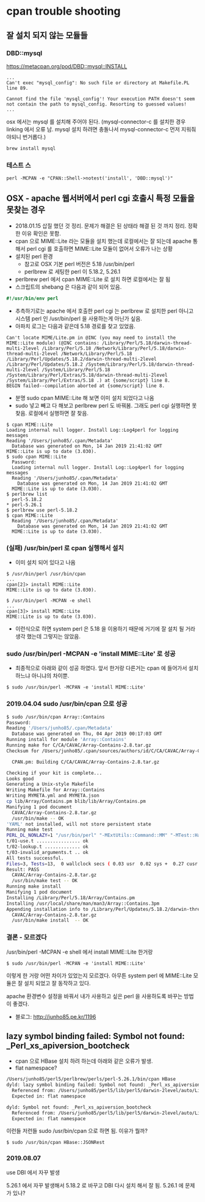 # cpan trouble shooting
## 잘 설치 되지 않는 모듈들
### DBD::mysql
https://metacpan.org/pod/DBD::mysql::INSTALL

```
...
Can't exec "mysql_config": No such file or directory at Makefile.PL line 89.

Cannot find the file 'mysql_config'! Your execution PATH doesn't seem
not contain the path to mysql_config. Resorting to guessed values!
...
```

osx 에서는 mysql 를 설치해 주어야 된다. (mysql-connector-c 를 설치한 경우 linking 에서 오류 남. mysql 설치 하려면 충돌나서 mysql-connector-c 먼저 지워줘야되니 번거롭다.)
```bash
brew install mysql
```

### 테스트 스
```
perl -MCPAN -e "CPAN::Shell->notest('install', 'DBD::mysql')"
```

## OSX - apache 웹서버에서 perl cgi 호출시 특정 모듈을 못찾는 경우
* 2018.01.15 삽질 했던 것 정리. 문제가 해결은 된 상태라 해결 된 것 까지 정리. 정확한 이유 확인은 못함.
* cpan 으로 MIME::Lite 라는 모듈을 설치 했는데 로컬에서는 잘 되는데 apache 통해서 perl cgi 를 호출하면 MIME::Lite 모듈이 없어서 오류가 나는 상황
* 설치된 perl 환경
  * 참고로 OSX 기본 perl 버전은 5.18 /usr/bin/perl
  * perlbrew 로 세팅한 perl 이 5.18.2, 5.26.1
* perlbrew perl 에서 cpan MIME::Lite 로 설치 하면 로컬에서는 잘 됨
* 스크립트의 shebang 은 다음과 같이 되어 있음.
```perl
#!/usr/bin/env perl
```
* 추측하기로는 apache 에서 호출한 perl cgi 는 perlbrew 로 설치한 perl 아니고 시스템 perl 인 /usr/bin/perl 을 사용하는게 아닌가 싶음.
* 아파치 로그는 다음과 같은데 5.18 경로를 찾고 있었음.
```
Can't locate MIME/Lite.pm in @INC (you may need to install the MIME::Lite module) (@INC contains: /Library/Perl/5.18/darwin-thread-multi-2level /Library/Perl/5.18 /Network/Library/Perl/5.18/darwin-thread-multi-2level /Network/Library/Perl/5.18 /Library/Perl/Updates/5.18.2/darwin-thread-multi-2level /Library/Perl/Updates/5.18.2 /System/Library/Perl/5.18/darwin-thread-multi-2level /System/Library/Perl/5.18 /System/Library/Perl/Extras/5.18/darwin-thread-multi-2level /System/Library/Perl/Extras/5.18 .) at {some/script} line 8.
BEGIN failed--compilation aborted at {some/script} line 8.
```

* 분명 sudo cpan MIME::Lite 해 보면 이미 설치 되었다고 나옴
* sudo 넣고 빼고 다 해보고 perlbrew perl 도 바꿔봄. 그래도 perl cgi 실행하면 못찾음. 로컬에서 실행하면 잘 찾음.
```
$ cpan MIME::Lite
Loading internal null logger. Install Log::Log4perl for logging messages
Reading '/Users/junho85/.cpan/Metadata'
  Database was generated on Mon, 14 Jan 2019 21:41:02 GMT
MIME::Lite is up to date (3.030).
$ sudo cpan MIME::Lite
  Password:
  Loading internal null logger. Install Log::Log4perl for logging messages
  Reading '/Users/junho85/.cpan/Metadata'
    Database was generated on Mon, 14 Jan 2019 21:41:02 GMT
  MIME::Lite is up to date (3.030).
$ perlbrew list
  perl-5.18.2
* perl-5.26.1
$ perlbrew use perl-5.18.2
$ cpan MIME::Lite
  Reading '/Users/junho85/.cpan/Metadata'
    Database was generated on Mon, 14 Jan 2019 21:41:02 GMT
  MIME::Lite is up to date (3.030).
```

### (실패) /usr/bin/perl 로 cpan 실행해서 설치
* 이미 설치 되어 있다고 나옴
```
$ /usr/bin/perl /usr/bin/cpan
...
cpan[2]> install MIME::Lite
MIME::Lite is up to date (3.030).
```
 
```
$ /usr/bin/perl -MCPAN -e shell
...
cpan[3]> install MIME::Lite
MIME::Lite is up to date (3.030).
```
* 이런식으로 하면 system perl 은 5.18 을 이용하기 때문에 거기에 잘 설치 될 거라 생각 했는데 그렇지는 않았음.

### sudo /usr/bin/perl -MCPAN -e 'install MIME::Lite' 로 성공
* 최종적으로 아래와 같이 성공 하였다. 앞서 한거랑 다른거는 cpan 에 들어가서 설치 하느냐 아니냐의 차이뿐. 
```
$ sudo /usr/bin/perl -MCPAN -e 'install MIME::Lite'
```

### 2019.04.04 sudo /usr/bin/cpan 으로 성공
```bash
$ sudo /usr/bin/cpan Array::Contains
Password:
Reading '/Users/junho85/.cpan/Metadata'
  Database was generated on Thu, 04 Apr 2019 00:17:03 GMT
Running install for module 'Array::Contains'
Running make for C/CA/CAVAC/Array-Contains-2.8.tar.gz
Checksum for /Users/junho85/.cpan/sources/authors/id/C/CA/CAVAC/Array-Contains-2.8.tar.gz ok

  CPAN.pm: Building C/CA/CAVAC/Array-Contains-2.8.tar.gz

Checking if your kit is complete...
Looks good
Generating a Unix-style Makefile
Writing Makefile for Array::Contains
Writing MYMETA.yml and MYMETA.json
cp lib/Array/Contains.pm blib/lib/Array/Contains.pm
Manifying 1 pod document
  CAVAC/Array-Contains-2.8.tar.gz
  /usr/bin/make -- OK
'YAML' not installed, will not store persistent state
Running make test
PERL_DL_NONLAZY=1 "/usr/bin/perl" "-MExtUtils::Command::MM" "-MTest::Harness" "-e" "undef *Test::Harness::Switches; test_harness(0, 'blib/lib', 'blib/arch')" t/*.t
t/01-use.t ................ ok
t/02-lookup.t ............. ok
t/03-invalid_arguments.t .. ok
All tests successful.
Files=3, Tests=13,  0 wallclock secs ( 0.03 usr  0.02 sys +  0.27 cusr  0.04 csys =  0.36 CPU)
Result: PASS
  CAVAC/Array-Contains-2.8.tar.gz
  /usr/bin/make test -- OK
Running make install
Manifying 1 pod document
Installing /Library/Perl/5.18/Array/Contains.pm
Installing /usr/local/share/man/man3/Array::Contains.3pm
Appending installation info to /Library/Perl/Updates/5.18.2/darwin-thread-multi-2level/perllocal.pod
  CAVAC/Array-Contains-2.8.tar.gz
  /usr/bin/make install  -- OK
```

### 결론 - 모르겠다
/usr/bin/perl -MCPAN -e shell 에서 install MIME::Lite 한거랑

```
$ sudo /usr/bin/perl -MCPAN -e 'install MIME::Lite'
```

이렇게 한 거랑 어떤 차이가 있었는지 모르겠다. 아무튼 system perl 에 MIME::Lite 모듈은 잘 설치 되었고 잘 동작하고 있다.

apache 환경변수 설정을 바꿔서 내가 사용하고 싶은 perl 을 사용하도록 바꾸는 방법이 좋겠다.

* 블로그: http://junho85.pe.kr/1196


## lazy symbol binding failed: Symbol not found: _Perl_xs_apiversion_bootcheck
* cpan 으로 HBase 설치 하려 하는데 아래와 같은 오류가 발생.
* flat namespace?
```bash
/Users/junho85/perl5/perlbrew/perls/perl-5.26.1/bin/cpan HBase
dyld: lazy symbol binding failed: Symbol not found: _Perl_xs_apiversion_bootcheck
  Referenced from: /Users/junho85/perl5/lib/perl5/darwin-2level/auto/List/Util/Util.bundle
  Expected in: flat namespace

dyld: Symbol not found: _Perl_xs_apiversion_bootcheck
  Referenced from: /Users/junho85/perl5/lib/perl5/darwin-2level/auto/List/Util/Util.bundle
  Expected in: flat namespace
```

이런들 저런들 sudo /usr/bin/cpan 으로 하면 됨. 이유가 뭘까?
```bash
$ sudo /usr/bin/cpan HBase::JSONRest
```

### 2019.08.07
use DBI 에서 자꾸 발생

5.26.1 에서 자꾸 발생해서 5.18.2 로 바꾸고 DBI 다시 설치 해서 잘 됨. 5.26.1 에 문제가 있나?